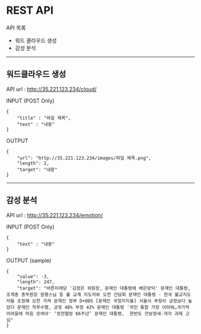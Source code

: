 # REST API 

API 목록
 - 워드 클라우드 생성
 - 감성 분석
 
<hr/>

워드클라우드 생성
--

API url : http://35.221.123.234/cloud/

INPUT (POST Only)
<pre><code>{
    "title" : "파일 제목",
    "text" : "내용"
}
</code></pre>

OUTPUT
<pre><code>{
    "url": "http://35.221.123.234/images/파일 제목.png",
    "length": 2,
    "target": "내용"
}
</code></pre>
<hr/>

감성 분석
--

API url : http://35.221.123.234/emotion/

INPUT (POST Only)
<pre><code>{
    "text" : "내용"
}
</code></pre>

OUTPUT (sample)
<pre><code>{
    "value": -3,
    "length": 247,
    "target": "바른미래당 '김정은 위원장, 문재인 대통령에 배은망덕' 문재인 대통령, 조계종 총무원장 원행스님 등 불 교계 지도자와 오찬 간담회 문재인 대통령 - 한국 불교지도자들 초청해 오찬 가져 문재인 정부 D+805 [문재인 국정지지율] 서울서 부정이 긍정보다 높았다 문재인 직무수행, 긍정 48% 부정 42% 문재인 대통령 '국민 통합 가장 어려워…국가적 어려움에 마음 모여야' ‘정전협정 66주년’ 문재인 대통령,  한반도 안보정세-개각 과제 고심"
}
</code></pre>
